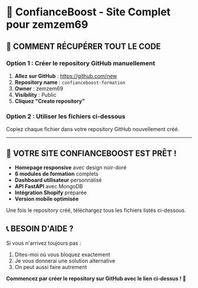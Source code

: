 # 🚀 ConfianceBoost - Site Complet pour zemzem69

## 📁 COMMENT RÉCUPÉRER TOUT LE CODE

### Option 1 : Créer le repository GitHub manuellement

1. **Allez sur GitHub** : https://github.com/new
2. **Repository name** : `confianceboost-formation`
3. **Owner** : zemzem69
4. **Visibility** : Public
5. **Cliquez "Create repository"**

### Option 2 : Utiliser les fichiers ci-dessous

Copiez chaque fichier dans votre repository GitHub nouvellement créé.

---

## 🎯 VOTRE SITE CONFIANCEBOOST EST PRÊT !

- **Homepage responsive** avec design noir-doré
- **6 modules de formation** complets
- **Dashboard utilisateur** personnalisé  
- **API FastAPI** avec MongoDB
- **Intégration Shopify** préparée
- **Version mobile optimisée**

Une fois le repository créé, téléchargez tous les fichiers listés ci-dessous.

## 📞 BESOIN D'AIDE ?

Si vous n'arrivez toujours pas :
1. Dites-moi où vous bloquez exactement
2. Je vous donnerai une solution alternative
3. On peut aussi faire autrement

**Commencez par créer le repository sur GitHub avec le lien ci-dessus ! 🎯**